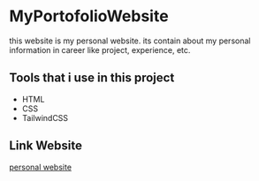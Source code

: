 # MyPortofolioWebsite
this website is my personal website. its contain about my personal information in career like project, experience, etc.
## Tools that i use in this project
- HTML
- CSS
- TailwindCSS
## Link Website
[personal website](https://bahlulboy.github.io/MyPortofolioWebsite/)
